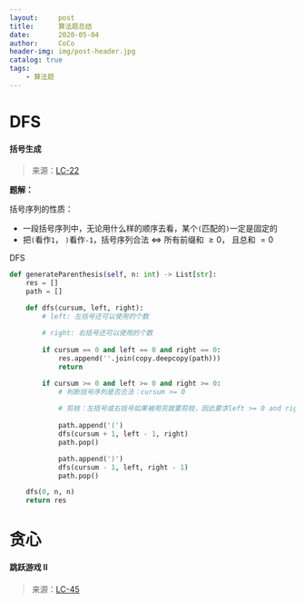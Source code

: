 ```yaml
---
layout:     post
title:      算法题总结
date:       2020-05-04
author:     CoCo
header-img: img/post-header.jpg
catalog: true
tags:
    - 算法题
---
```


<head>
    <script src="https://cdn.mathjax.org/mathjax/latest/MathJax.js?config=TeX-AMS-MML_HTMLorMML" type="text/javascript"></script>
    <script type="text/x-mathjax-config">
        MathJax.Hub.Config({
            tex2jax: {
            skipTags: ['script', 'noscript', 'style', 'textarea', 'pre'],
            inlineMath: [['$','$']]
            }
        });
    </script>
</head>

# DFS
#### 括号生成 
> 来源：[LC-22](https://leetcode-cn.com/problems/generate-parentheses/)

**题解：**

括号序列的性质：
* 一段括号序列中，无论用什么样的顺序去看，某个`(`匹配的`)`一定是固定的
* 把`(`看作`1`， `)`看作`-1`，括号序列合法 $\Leftrightarrow$ 所有前缀和 $\geqslant 0$， 且总和 $= 0$ 

DFS  
```py
def generateParenthesis(self, n: int) -> List[str]:
    res = []
    path = []

    def dfs(cursum, left, right):
        # left: 左括号还可以使用的个数  
        
        # right: 右括号还可以使用的个数   
        
        if cursum == 0 and left == 0 and right == 0:
            res.append(''.join(copy.deepcopy(path)))
            return 

        if cursum >= 0 and left >= 0 and right >= 0: 
            # 判断括号序列是否合法：cursum >= 0    
            
            # 剪枝：左括号或右括号如果被用完就要剪枝，因此要求left >= 0 and right >= 0    
            
            path.append('(')
            dfs(cursum + 1, left - 1, right)
            path.pop()

            path.append(')')
            dfs(cursum - 1, left, right - 1)
            path.pop()

    dfs(0, n, n)
    return res
```
# 贪心
#### 跳跃游戏 II
> 来源：[LC-45](https://leetcode-cn.com/problems/jump-game-ii/)

